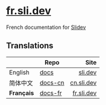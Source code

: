 # [fr.sli.dev](https://fr.sli.dev)

French documentation for [Slidev](https://github.com/slidevjs/slidev)

## Translations

| | Repo | Site |
|---|---|---:|
| English | [docs](https://github.com/slidevjs/docs) | [sli.dev](https://sli.dev) |
| 简体中文 | [docs-cn](https://github.com/slidevjs/docs-cn) | [cn.sli.dev](https://cn.sli.dev) |
| **Français** | [docs-fr](https://github.com/slidevjs/docs-fr) | [fr.sli.dev](https://fr.sli.dev) |
